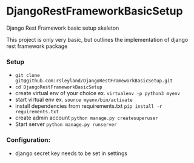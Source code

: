 # DjangoRestFrameworkBasicSetup
Django Rest Framework basic setup skeleton

This project is only very basic, but outlines the implementation of django rest framework package


### Setup
- `git clone git@github.com:rsleyland/DjangoRestFrameworkBasicSetup.git`
- `cd DjangoRestFrameworkBasicSetup`
- create virtual env of your choice ex. `virtualenv -p python3 myenv`
- start virtual env ex. `source myenv/bin/activate`
- install dependencies from requirements.txt `pip install -r requirements.txt`
- create admin account `python manage.py createsuperuser`
- Start server `python manage.py runserver`
### Configuration:
- django secret key needs to be set in settings
